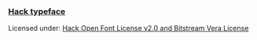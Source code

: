 ### [Hack typeface](https://github.com/source-foundry/Hack)

Licensed under: [Hack Open Font License v2.0 and Bitstream Vera License](https://github.com/source-foundry/Hack/blob/master/LICENSE.md)

